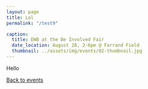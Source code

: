 ```yaml
---
layout: page
title: Lol
permalink: "/test9"

caption:
  title: EWB at the Be Involved Fair
  date_location: August 28, 2-6pm @ Farrand Field
  thumbnail: ../assets/img/events/02-thumbnail.jpg
---
```


Hello

<a href="/events"><u>Back to events</u></a>